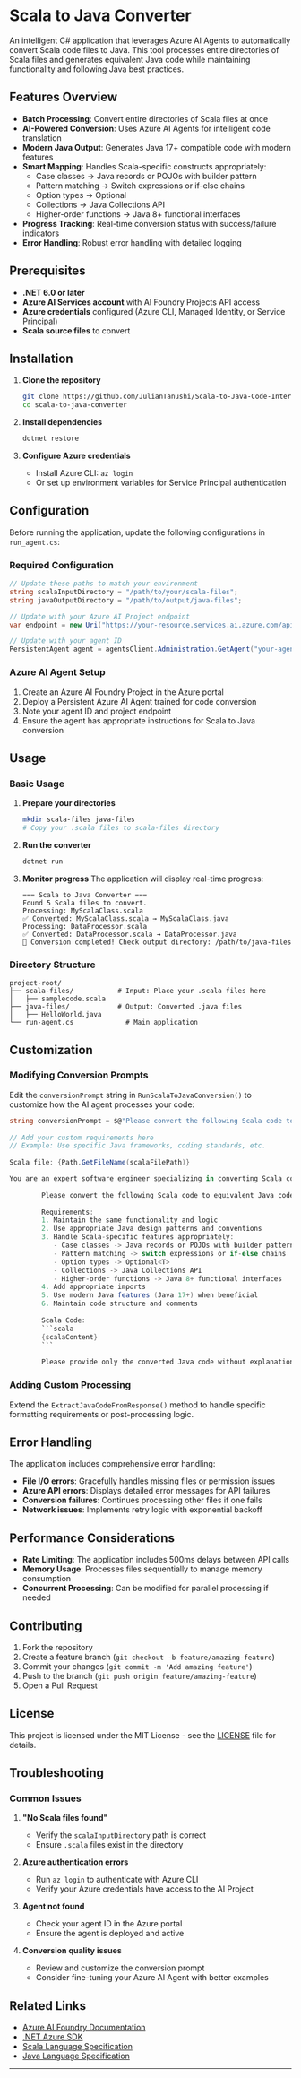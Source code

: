 # Scala to Java Converter

An intelligent C# application that leverages Azure AI Agents to automatically convert Scala code files to Java. This tool processes entire directories of Scala files and generates equivalent Java code while maintaining functionality and following Java best practices.

## Features Overview

- **Batch Processing**: Convert entire directories of Scala files at once
- **AI-Powered Conversion**: Uses Azure AI Agents for intelligent code translation
- **Modern Java Output**: Generates Java 17+ compatible code with modern features
- **Smart Mapping**: Handles Scala-specific constructs appropriately:
  - Case classes → Java records or POJOs with builder pattern
  - Pattern matching → Switch expressions or if-else chains
  - Option types → Optional<T>
  - Collections → Java Collections API
  - Higher-order functions → Java 8+ functional interfaces
- **Progress Tracking**: Real-time conversion status with success/failure indicators
- **Error Handling**: Robust error handling with detailed logging

## Prerequisites

- **.NET 6.0 or later**
- **Azure AI Services account** with AI Foundry Projects API access
- **Azure credentials** configured (Azure CLI, Managed Identity, or Service Principal)
- **Scala source files** to convert

## Installation

1. **Clone the repository**
   ```bash
   git clone https://github.com/JulianTanushi/Scala-to-Java-Code-Interpreter.git
   cd scala-to-java-converter
   ```

2. **Install dependencies**
   ```bash
   dotnet restore
   ```

3. **Configure Azure credentials**
   - Install Azure CLI: `az login`
   - Or set up environment variables for Service Principal authentication

## Configuration

Before running the application, update the following configurations in `run_agent.cs`:

### Required Configuration

```csharp
// Update these paths to match your environment
string scalaInputDirectory = "/path/to/your/scala-files";
string javaOutputDirectory = "/path/to/output/java-files";

// Update with your Azure AI Project endpoint
var endpoint = new Uri("https://your-resource.services.ai.azure.com/api/projects/your-project");

// Update with your agent ID
PersistentAgent agent = agentsClient.Administration.GetAgent("your-agent-id");
```

### Azure AI Agent Setup

1. Create an Azure AI Foundry Project in the Azure portal
2. Deploy a Persistent Azure AI Agent trained for code conversion
3. Note your agent ID and project endpoint
4. Ensure the agent has appropriate instructions for Scala to Java conversion

## Usage

### Basic Usage

1. **Prepare your directories**
   ```bash
   mkdir scala-files java-files
   # Copy your .scala files to scala-files directory
   ```

2. **Run the converter**
   ```bash
   dotnet run
   ```

3. **Monitor progress**
   The application will display real-time progress:
   ```
   === Scala to Java Converter ===
   Found 5 Scala files to convert.
   Processing: MyScalaClass.scala
   ✅ Converted: MyScalaClass.scala → MyScalaClass.java
   Processing: DataProcessor.scala
   ✅ Converted: DataProcessor.scala → DataProcessor.java
   🎉 Conversion completed! Check output directory: /path/to/java-files
   ```

### Directory Structure

```
project-root/
├── scala-files/           # Input: Place your .scala files here
│   ├── samplecode.scala
├── java-files/            # Output: Converted .java files
│   ├── HelloWorld.java
└── run-agent.cs             # Main application
```


## Customization

### Modifying Conversion Prompts

Edit the `conversionPrompt` string in `RunScalaToJavaConversion()` to customize how the AI agent processes your code:

```csharp
string conversionPrompt = $@"Please convert the following Scala code to Java.
    
// Add your custom requirements here
// Example: Use specific Java frameworks, coding standards, etc.
                  
Scala file: {Path.GetFileName(scalaFilePath)}

You are an expert software engineer specializing in converting Scala code to Java.
        
        Please convert the following Scala code to equivalent Java code:
        
        Requirements:
        1. Maintain the same functionality and logic
        2. Use appropriate Java design patterns and conventions
        3. Handle Scala-specific features appropriately:
           - Case classes -> Java records or POJOs with builder pattern
           - Pattern matching -> switch expressions or if-else chains
           - Option types -> Optional<T>
           - Collections -> Java Collections API
           - Higher-order functions -> Java 8+ functional interfaces
        4. Add appropriate imports
        5. Use modern Java features (Java 17+) when beneficial
        6. Maintain code structure and comments
        
        Scala Code:
        ```scala
        {scalaContent}
        ```
        
        Please provide only the converted Java code without explanations.;
```

### Adding Custom Processing

Extend the `ExtractJavaCodeFromResponse()` method to handle specific formatting requirements or post-processing logic.

## Error Handling

The application includes comprehensive error handling:

- **File I/O errors**: Gracefully handles missing files or permission issues
- **Azure API errors**: Displays detailed error messages for API failures
- **Conversion failures**: Continues processing other files if one fails
- **Network issues**: Implements retry logic with exponential backoff

## Performance Considerations

- **Rate Limiting**: The application includes 500ms delays between API calls
- **Memory Usage**: Processes files sequentially to manage memory consumption
- **Concurrent Processing**: Can be modified for parallel processing if needed

## Contributing

1. Fork the repository
2. Create a feature branch (`git checkout -b feature/amazing-feature`)
3. Commit your changes (`git commit -m 'Add amazing feature'`)
4. Push to the branch (`git push origin feature/amazing-feature`)
5. Open a Pull Request

## License

This project is licensed under the MIT License - see the [LICENSE](LICENSE) file for details.

## Troubleshooting

### Common Issues

1. **"No Scala files found"**
   - Verify the `scalaInputDirectory` path is correct
   - Ensure `.scala` files exist in the directory

2. **Azure authentication errors**
   - Run `az login` to authenticate with Azure CLI
   - Verify your Azure credentials have access to the AI Project

3. **Agent not found**
   - Check your agent ID in the Azure portal
   - Ensure the agent is deployed and active

4. **Conversion quality issues**
   - Review and customize the conversion prompt
   - Consider fine-tuning your Azure AI Agent with better examples


## Related Links

- [Azure AI Foundry Documentation](https://docs.microsoft.com/en-us/azure/cognitive-services/)
- [.NET Azure SDK](https://github.com/Azure/azure-sdk-for-net)
- [Scala Language Specification](https://scala-lang.org/files/archive/spec/)
- [Java Language Specification](https://docs.oracle.com/javase/specs/)

---